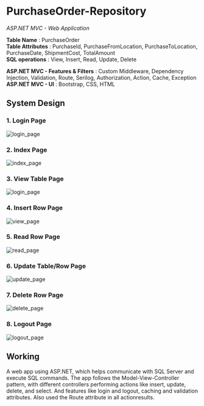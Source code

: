 # PurchaseOrder-Repository
 *ASP.NET MVC - Web Application*

**Table Name** : PurchaseOrder <br>
**Table Attributes** : PurchaseId, PurchaseFromLocation, PurchaseToLocation, PurchaseDate, ShipmentCost, TotalAmount <br>
**SQL operations** : View, Insert, Read, Update, Delete <br>

**ASP.NET MVC - Features & Filters** : Custom Middleware, Dependency Injection, Validation, Route, Serilog, Authorization, Action, Cache, Exception <br>
**ASP.NET MVC - UI** : Bootstrap, CSS, HTML <br>

## System Design
### **1. Login Page** <br>
   ![login_page](/assets/images/login_page1.png)  <br>
   
### **2. Index Page** <br>
   ![index_page](/assets/images/index_page1.png) <br>
   
### **3. View Table Page** <br>
   ![login_page](/assets/images/view_page1.png) <br>
   
### **4. Insert Row Page** <br>
   ![view_page](/assets/images/create_page1.png) <br>
   
### **5. Read Row Page** <br>
   ![read_page](/assets/images/read_page1.png) <br>
   
### **6. Update Table/Row Page** <br>
   ![update_page](/assets/images/update_page1.png) <br>
   
### **7. Delete Row Page**<br>
   ![delete_page](/assets/images/delete_page1.png) <br>
   
### **8. Logout Page** <br>
   ![logout_page](/assets/images/logout_page1.png) <br>
 
## Working <br>
A web app using ASP.NET, which helps communicate with SQL Server and execute SQL commands. 
The app follows the Model-View-Controller pattern, with different controllers performing actions like insert, update, delete, and select.
And features like login and logout, caching and validation attributes. Also used the Route attribute in all actionresults.
